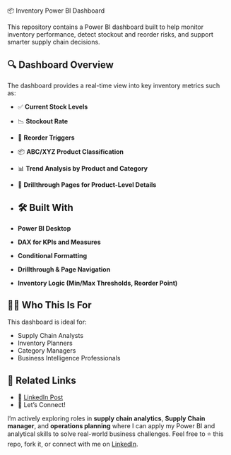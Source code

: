 📦 Inventory Power BI Dashboard

This repository contains a Power BI dashboard built to help monitor inventory performance, detect stockout and reorder risks, and support smarter supply chain decisions.

## 🔍 Dashboard Overview

The dashboard provides a real-time view into key inventory metrics such as:

- ✅ **Current Stock Levels**
- 📉 **Stockout Rate**
- 🔁 **Reorder Triggers**
- 📦 **ABC/XYZ Product Classification**
- 📊 **Trend Analysis by Product and Category**
- 🧠 **Drillthrough Pages for Product-Level Details**
- ## 🛠️ Built With

- **Power BI Desktop**
- **DAX for KPIs and Measures**
- **Conditional Formatting**
- **Drillthrough & Page Navigation**
- **Inventory Logic (Min/Max Thresholds, Reorder Point)**

## 🧑‍💼 Who This Is For

This dashboard is ideal for:
- Supply Chain Analysts
- Inventory Planners
- Category Managers
- Business Intelligence Professionals

## 🔗 Related Links

- 📄 [LinkedIn Post](https://www.linkedin.com/in/vinita-ashok-jha-bb54281a3/)
- 💬 Let’s Connect!

I’m actively exploring roles in **supply chain analytics**, **Supply Chain manager**, and **operations planning** where I can apply my Power BI and analytical skills to solve real-world business challenges.
Feel free to ⭐ this repo, fork it, or connect with me on [LinkedIn]([https://www.linkedin.com/in/vinita-ashok-jha-bb54281a3/](https://www.linkedin.com/posts/vinita-ashok-jha-bb54281a3_power-bi-inventory-risk-dashboard-activity-7336166821324075008-AxbI?utm_source=share&utm_medium=member_desktop&rcm=ACoAAC-VPrkBcLobf0waW6OSRfaP9MSWoT7_nxg)).

